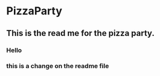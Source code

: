 # PizzaParty

## This is the read me for the pizza party.
### Hello

### this is a change on the readme file
